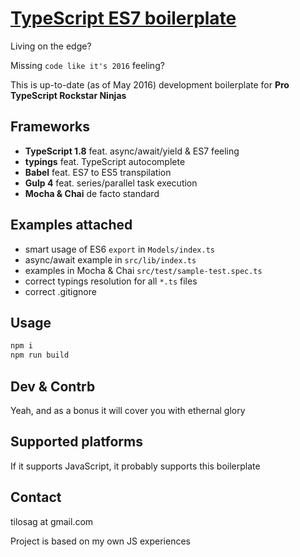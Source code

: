 [TypeScript ES7 boilerplate](https://github.com/episage/typescript-es7-boilerplate)
====================

Living on the edge?

Missing `code like it's 2016` feeling?

This is up-to-date (as of May 2016) development boilerplate for **Pro TypeScript Rockstar Ninjas**

Frameworks
---------------------

- **TypeScript 1.8** feat. async/await/yield & ES7 feeling
- **typings** feat. TypeScript autocomplete
- **Babel** feat. ES7 to ES5 transpilation
- **Gulp 4** feat. series/parallel task execution
- **Mocha & Chai** de facto standard

Examples attached
---------------------

- smart usage of ES6 `export` in `Models/index.ts`
- async/await example in `src/lib/index.ts`
- examples in Mocha & Chai `src/test/sample-test.spec.ts`
- correct typings resolution for all `*.ts` files
- correct .gitignore

Usage
---------------------

```bash
npm i
npm run build
```

Dev & Contrb
--------------------

Yeah, and as a bonus it will cover you with ethernal glory

Supported platforms
--------------------

If it supports JavaScript, it probably supports this boilerplate

Contact
--------------------

tilosag at gmail.com

Project is based on my own JS experiences